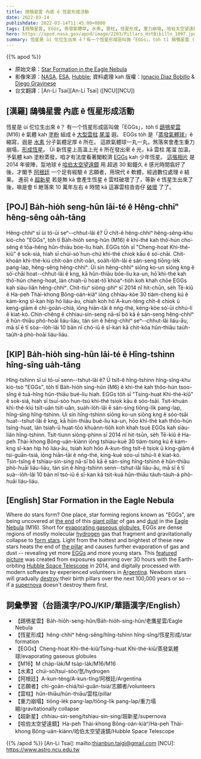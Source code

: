 ```yaml
---
title: 鴟鴞星雲 內底 ê 恆星形成活動
date: 2022-03-14
publishdate: 2022-03-14T11:45:00+0800
tags: [鴟鴞星雲, EGGs, 蒸發氣體球, 水素, 雲柱, 恆星形成, 重力崩塌, 哈伯太空望遠鏡, 超新星]
hero: https://apod.nasa.gov/apod/image/2203/Pillars_HstBibillo_1097.jpg
summary: 恆星是 ùi 佗位生出來 ê？有一个恆星形成區叫做「EGGs」，to̍h tī 鴟鴞星雲 (M16) ê 氣體 kah 塗粉 組成 ê 大型雲柱 尾溜遐。
---
```


{{% apod %}}

- 原始文章：[Star Formation in the Eagle Nebula](https://apod.nasa.gov/apod/ap220314.html)
- 影像來源：[NASA](https://www.nasa.gov/), [ESA](https://www.esa.int/), [Hubble](https://www.nasa.gov/mission_pages/hubble/main/index.html); 資料處理 kah 版權：[Ignacio Diaz Bobillo](http://www.pampaskies.com/gallery3/index.php) & [Diego Gravinese](mailto:diegogravinese@gmail.com)
- 台文翻譯：[An-Li Tsai][An-Li Tsai] ([NCU][NCU])

## [漢羅] 鴟鴞星雲 內底 ê 恆星形成活動
恆星是 ùi 佗位生出來 ê？
有一个恆星形成區叫做「EGGs」，to̍h tī [鴟鴞星雲][Eagle Nebula] (M16) ê 氣體 kah [塗粉][dust] 組成 ê [大型雲柱][giant pillar] [尾溜][the end] 遐。
EGGs to̍h 是「[蒸發氣體球][evaporating gaseous globules]」ê 縮寫，遐是 [水素][hydrogen] 分子氣體足厚 ê 所在。
這款氣體球一丸一丸，煞落來會產生重力崩塌，[形成恆星][form stars]。
Ùi 新恆星上高溫上光 ê 所在發出來 ê 光，kā 雲柱 尾溜 加溫，予氣體 kah 塗粉蒸發，咱才有法度看著閣較濟 [EGGs][EGGs] kah 少年恆星。
[這張相片][featured picture] 是 2014 年彼陣，踅地球 ê [哈伯太空望遠鏡][Hubble Space Telescope] 用 超過 30 點鐘久 ê 感光時間翕好了後，才閣予 [阿根廷][Argentina] 一个足有經驗 ê 志願者，用現代 ê 軟體，經過數位處理 ê 結果。
進前 ê [超新星][supernova] 若是無 kā 會產生恆星 ê 雲柱破壞了了，等新 ê 恆星生出來了後，嘛是會 tī 紲落來 10 萬年左右 ê 時間 kā 這寡雲柱沓沓仔 [破壞][destroy] 了了。

## [POJ] Ba̍h-hio̍h seng-hûn lāi-té ê Hêng-chhiⁿ hêng-sêng oa̍h-tāng
Hêng-chhiⁿ sī ùi tó-ūi seⁿ--chhut-lâi ê?
Ū chi̍t-ê hêng-chhiⁿ hêng-sêng-khu kiò-chò "EGGs", to̍h tī Ba̍h-hio̍h seng-hûn (M16) ê khì-thé kah thô͘-hún cho͘-sêng ê tōa-hêng hûn-thiāu bóe-liu hiah.
EGGs to̍h sī "Cheng-hoat Khì-thé-kiû" ê sok-siá, hiah sī chúi-sò͘ hun-chú khì-thé chiok kāu ê só͘-chāi.
Chit-khoán khì-thé-kiú chi̍t-oân chi̍t-oân, soa̍h-lo̍h-lâi ē sán-seng tiōng-le̍k pang-lap, hêng-sêng hêng-chhiⁿ.
Ùi sin hêng-chhiⁿ siōng ko-un siōng kng ê só͘-chāi hoat--chhut-lâi ê kng, kā hûn-thiāu bóe-liu ka-un, hō͘ khì-thé kah thô͘-hún cheng-hoat, lán chiah-ū hoat-tō͘ khòaⁿ-tio̍h koh khah chōe EGGs kah siàu-liân hêng-chhiⁿ.
Chit-tiuⁿ siòng-phìⁿ sī 2014 nî hit-chūn, se̍h Tē-kiû ê Ha-peh Thài-khong Bōng-oán-kiàⁿ iōng chhiau-kòe 30 tiám-cheng kú ê kám-kng sî-kan hip hó liáu-āu, chiah koh hō͘ A-kun-têng chi̍t-ê chiok ū keng-giām ê chì-goān-chiá, iōng hiān-tāi ê nńg-thé, kéng-kòe só͘-ūi chhú-lí ê kiat-kó.
Chìn-chêng ê chhiau-sin-seng nā-sī bô kā ē sán-seng hêng-chhiⁿ ê hûn-thiāu phò-hoāi liáu-liáu, tán sin ê hêng-chhiⁿ seⁿ--chhut-lâi liáu-āu, mā sī ē tī sòa--lo̍h-lâi 10 bān nî chó-iū ê sî-kan kā chit-kóa hûn-thiāu tau̍h-tau̍h-á phò-hoāi liáu-liáu.


## [KIP] Ba̍h-hio̍h sing-hûn lāi-té ê Hîng-tshinn hîng-sîng ua̍h-tāng
Hîng-tshinn sī uì tó-uī senn--tshut-lâi ê?
Ū tsi̍t-ê hîng-tshinn hîng-sîng-khu kiò-tsò "EGGs", to̍h tī Ba̍h-hio̍h sing-hûn (M6) ê khì-thé kah thôo-hún tsoo-sîng ê tuā-hîng hûn-thiāu bué-liu hiah.
EGGs to̍h sī "Tsing-huat Khì-thé-kiû" ê sok-siá, hiah sī tsuí-sòo hun-tsú khì-thé tsiok kāu ê sóo-tsāi.
Tsit-khuán khì-thé-kiú tsi̍t-uân tsi̍t-uân, sua̍h-lo̍h-lâi ē sán-sing tiōng-li̍k pang-lap, hîng-sîng hîng-tshinn.
Uì sin hîng-tshinn siōng ko-un siōng kng ê sóo-tsāi huat--tshut-lâi ê kng, kā hûn-thiāu bué-liu ka-un, hōo khì-thé kah thôo-hún tsing-huat, lán tsiah-ū huat-tōo khuànn-tio̍h koh khah tsuē EGGs kah siàu-liân hîng-tshinn.
Tsit-tiunn siòng-phìnn sī 2014 nî hit-tsūn, se̍h Tē-kiû ê Ha-peh Thài-khong Bōng-uán-kiànn iōng tshiau-kuè 30 tiám-tsing kú ê kám-kng sî-kan hip hó liáu-āu, tsiah koh hōo A-kun-tîng tsi̍t-ê tsiok ū king-giām ê tsì-guān-tsiá, iōng hiān-tāi ê nńg-thé, kíng-kuè sóo-uī tshú-lí ê kiat-kó.
Tsìn-tsîng ê tshiau-sin-sing nā-sī bô kā ē sán-sing hîng-tshinn ê hûn-thiāu phò-huāi liáu-liáu, tán sin ê hîng-tshinn senn--tshut-lâi liáu-āu, mā sī ē tī suà--lo̍h-lâi 10 bān nî tsó-iū ê sî-kan kā tsit-kuá hûn-thiāu ta̍uh-ta̍uh-á phò-huāi liáu-liáu.

## [English] Star Formation in the Eagle Nebula
Where do stars form?
One place, star forming regions known as "EGGs", are being uncovered at [the end][the end] of this [giant pillar][giant pillar] of gas and [dust][dust] in the [Eagle Nebula][Eagle Nebula] (M16).
Short for [evaporating gaseous globules][evaporating gaseous globules], EGGs are dense regions of mostly molecular [hydrogen][hydrogen] gas that fragment and gravitationally collapse to [form stars][form stars].
Light from the hottest and brightest of these new stars heats the end of [the pillar][the pillar] and causes further evaporation of gas and dust -- revealing yet more [EGGs][EGGs] and more young stars.
This [featured picture][featured picture] was created from exposures spanning over 30 hours with the Earth-orbiting [Hubble Space Telescope][Hubble Space Telescope] in 2014, and digitally processed with modern software by experienced volunteers in [Argentina][Argentina].
Newborn stars will gradually [destroy][destroy] their birth pillars over the next 100,000 years or so -- if a [supernova][supernova] doesn't destroy them first.

## 詞彙學習（台語漢字/POJ/KIP/華語漢字/English）
- 【鴟鴞星雲】Ba̍h-hio̍h-seng-hûn/Ba̍h-hio̍h-sing-hûn/老鷹星雲/Eagle Nebula
- 【恆星形成】hêng-chhiⁿ hêng-sêng/hîng-tshinn hîng-sîng/恆星形成/star formation
- 【EGGs】Cheng-hoat Khì-thé-kiû/Tsing-huat Khì-thé-kiû/蒸發氣體球/evaporating gaseous globules
- 【M16】M cha̍p-la̍k/M tsa̍p-la̍k/M16/M16
- 【水素】chúi-sò͘/tsuí-sòo/氫/hydrogen
- 【阿根廷】A-kun-têng/A-kun-tîng/阿根廷/Argentina
- 【志願者】chì-goān-chiá/tsì-guān-tsiá/志願者/volunteers
- 【雲柱】hûn-thiāu/hûn-thiāu/雲柱/pillar
- 【重力崩塌】tiōng-le̍k pang-lap/tiōng-li̍k pang-lap/重力塌縮/gravitationally collapse
- 【超新星】chhiau-sin-seng/tshiau-sin-sing/超新星/supernova
- 【哈伯太空望遠鏡】Ha-peh Thài-khong Bōng-oán-kiàⁿ/Ha-peh Thài-khong Bōng-uán-kiànn/哈伯太空望遠鏡/Hubble Space Telescope


{{% /apod %}}
[An-Li Tsai]: mailto:thianbun.taigi@gmail.com
[NCU]: https://www.astro.ncu.edu.tw

[copyright]: https://apod.nasa.gov/apod/fap/lib/about_apod.html#srapply


[the end]:https://apod.nasa.gov/apod/ap061022.html
[giant pillar]:https://apod.nasa.gov/apod/ap201206.html
[dust]:https://astronomy.swin.edu.au/cosmos/d/Dust+Grain
[Eagle Nebula]:https://apod.nasa.gov/apod/ap201228.html
[evaporating gaseous globules]:https://en.wikipedia.org/wiki/Evaporating_gaseous_globule
[hydrogen]:https://periodic.lanl.gov/1.shtml
[form stars]:https://science.nasa.gov/astrophysics/focus-areas/how-do-stars-form-and-evolve
[the pillar]:https://www.nasa.gov/image-feature/goddard/pillars-of-creation-revealed-in-3-d
[EGGs]:https://hubblesite.org/contents/media/images/1995/44/352-Image.html
[featured picture]:http://www.pampaskies.com/gallery3/Hubble-Palette-Images/Pillars_HST_data_final_small
[Hubble Space Telescope]:https://www.nasa.gov/mission_pages/hubble/about
[Argentina]:https://en.wikipedia.org/wiki/Argentina
[destroy]:https://media.istockphoto.com/photos/funny-dog-made-a-mess-in-the-room-playful-puppy-french-bulldog-picture-id686918844
[supernova]:https://www.youtube.com/watch?v=aysiMbgml5g
